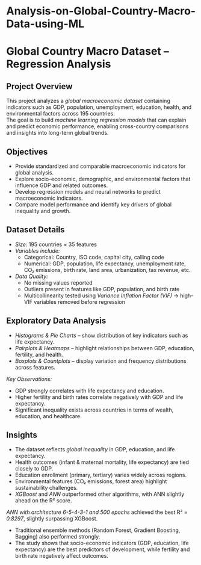 # Analysis-on-Global-Country-Macro-Data-using-ML


# Global Country Macro Dataset – Regression Analysis

## Project Overview
This project analyzes a *global macroeconomic dataset* containing indicators such as GDP, population, unemployment, education, health, and environmental factors across 195 countries.  
The goal is to build *machine learning regression models* that can explain and predict economic performance, enabling cross-country comparisons and insights into long-term global trends.

## Objectives
- Provide standardized and comparable macroeconomic indicators for global analysis.  
- Explore socio-economic, demographic, and environmental factors that influence GDP and related outcomes.  
- Develop regression models and neural networks to predict macroeconomic indicators.  
- Compare model performance and identify key drivers of global inequality and growth.  

## Dataset Details
- *Size:* 195 countries × 35 features  
- *Variables include:*  
  - Categorical: Country, ISO code, capital city, calling code  
  - Numerical: GDP, population, life expectancy, unemployment rate, CO₂ emissions, birth rate, land area, urbanization, tax revenue, etc.  
- *Data Quality:*  
  - No missing values reported  
  - Outliers present in features like GDP, population, and birth rate  
  - Multicollinearity tested using *Variance Inflation Factor (VIF)* → high-VIF variables removed before regression  

## Exploratory Data Analysis
- *Histograms & Pie Charts* – show distribution of key indicators such as life expectancy.  
- *Pairplots & Heatmaps* – highlight relationships between GDP, education, fertility, and health.  
- *Boxplots & Countplots* – display variation and frequency distributions across features.  

*Key Observations:*  
- GDP strongly correlates with life expectancy and education.  
- Higher fertility and birth rates correlate negatively with GDP and life expectancy.  
- Significant inequality exists across countries in terms of wealth, education, and healthcare.  

## Insights
- The dataset reflects *global inequality* in GDP, education, and life expectancy.  
- Health outcomes (infant & maternal mortality, life expectancy) are tied closely to GDP.  
- Education enrollment (primary, tertiary) varies widely across regions.  
- Environmental features (CO₂ emissions, forest area) highlight sustainability challenges.  
- *XGBoost* and *ANN* outperformed other algorithms, with ANN slightly ahead on the R² score.  

*ANN with architecture 6-5-4-3-1 and 500 epochs* achieved the best R² = *0.8297*, slightly surpassing XGBoost.  
- Traditional ensemble methods (Random Forest, Gradient Boosting, Bagging) also performed strongly.  
- The study shows that socio-economic indicators (GDP, education, life expectancy) are the best predictors of development, while fertility and birth rate negatively affect outcomes.
